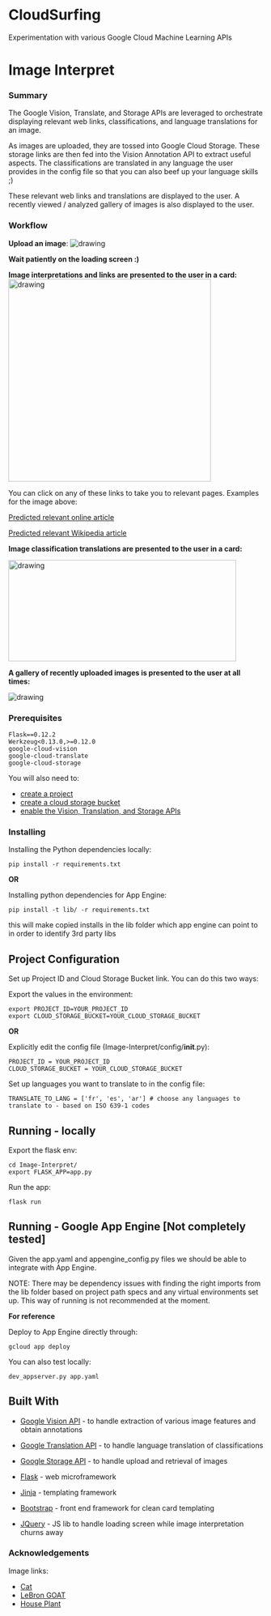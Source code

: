 # CloudSurfing

Experimentation with various Google Cloud Machine Learning APIs

# Image Interpret

### Summary
The Google Vision, Translate, and Storage APIs are leveraged to orchestrate displaying relevant web links, classifications, and language translations for an image. 

As images are uploaded, they are tossed into Google Cloud Storage. These storage links are then fed into the Vision Annotation API to extract useful aspects. The classifications are translated in any language the user provides in the config file so that you can also beef up your language skills ;) 

These relevant web links and translations are displayed to the user. A recently viewed / analyzed gallery of images is also displayed to the user.

### Workflow
**Upload an image**:
<img src="https://storage.googleapis.com/quick-platform-149322.appspot.com/img_upload.png" alt="drawing"/>

**Wait patiently on the loading screen :)**

**Image interpretations and links are presented to the user in a card:**
<img src="https://storage.googleapis.com/quick-platform-149322.appspot.com/relevant_links.png" alt="drawing" width="400" height="400"/>

You can click on any of these links to take you to relevant pages. Examples for the image above:

[Predicted relevant online article](https://en.wiktionary.org/wiki/cat)

[Predicted relevant Wikipedia article](https://en.wikipedia.org/wiki/Kitten)


**Image classification translations are presented to the user in a card:**

<img src="https://storage.googleapis.com/quick-platform-149322.appspot.com/translations.png" alt="drawing" width="450" height="200"/>

**A gallery of recently uploaded images is presented to the user at all times:**

<img src="https://storage.googleapis.com/quick-platform-149322.appspot.com/image_gallery.png" alt="drawing"/>


### Prerequisites

```
Flask==0.12.2
Werkzeug<0.13.0,>=0.12.0
google-cloud-vision
google-cloud-translate
google-cloud-storage
```

You will also need to:
* [create a project](https://cloud.google.com/resource-manager/docs/creating-managing-projects)
* [create a cloud storage bucket](https://cloud.google.com/storage/docs/creating-buckets)
* [enable the Vision, Translation, and Storage APIs](https://cloud.google.com/endpoints/docs/openapi/enable-api)

### Installing

Installing the Python dependencies locally:

```
pip install -r requirements.txt
```

**OR**

Installing python dependencies for App Engine:

```
pip install -t lib/ -r requirements.txt
```

this will make copied installs in the lib folder which app engine can point to in order to identify 3rd party libs


## Project Configuration
Set up Project ID and Cloud Storage Bucket link. You can do this two ways:

Export the values in the environment:
```
export PROJECT_ID=YOUR_PROJECT_ID
export CLOUD_STORAGE_BUCKET=YOUR_CLOUD_STORAGE_BUCKET
```

**OR**

Explicitly edit the config file (Image-Interpret/config/__init__.py):
```
PROJECT_ID = YOUR_PROJECT_ID
CLOUD_STORAGE_BUCKET = YOUR_CLOUD_STORAGE_BUCKET
```

Set up languages you want to translate to in the config file:
```
TRANSLATE_TO_LANG = ['fr', 'es', 'ar'] # choose any languages to translate to - based on ISO 639-1 codes
```

## Running - locally
Export the flask env:
```
cd Image-Interpret/
export FLASK_APP=app.py
```

Run the app:
```
flask run
```

## Running - Google App Engine [Not completely tested]
Given the app.yaml and appengine_config.py files we should be able to integrate with App Engine.

NOTE: There may be dependency issues with finding the right imports from the lib folder based on project path specs and any virtual environments set up. This way of running is not recommended at the moment.

**For reference**

Deploy to App Engine directly through:
```
gcloud app deploy
```

You can also test locally:
```
dev_appserver.py app.yaml
```


## Built With

* [Google Vision API](https://cloud.google.com/vision/docs/apis) - to handle extraction of various image features and obtain annotations
* [Google Translation API](https://cloud.google.com/storage/docs/apis) - to handle language translation of classifications
* [Google Storage API](https://cloud.google.com/translate/docs/apis) - to handle upload and retrieval of images

* [Flask](http://flask.pocoo.org/) - web microframework 
* [Jinja](http://jinja.pocoo.org/docs/2.10/) - templating framework
* [Bootstrap](https://getbootstrap.com/docs/3.3/getting-started/) - front end framework for clean card templating
* [JQuery](https://jquery.com/) - JS lib to handle loading screen while image interpretation churns away

### Acknowledgements
Image links:

* [Cat](http://iphonewallpapershd.com/wp-content/uploads/2018/05/cute-little-kitten-wallpaper-iphone-x-best-of-free-wallpapers-cats-and-kittens-impremedia-of-cute-little-kitten-wallpaper-iphone-x.jpg)
* [LeBron GOAT](https://clutchpoints.com/wp-content/uploads/2018/07/LeBron-James-9.jpg)
* [House Plant](http://www.italianlightdesign.com/img/indoor-fig-tree/_fullsize/perky-ficus-benjamina-danielle-weeping-fig-tree-house-plant-benjamina-danielle-weeping-fig-tree-house-plant_indoor-fig-tree.jpg)

